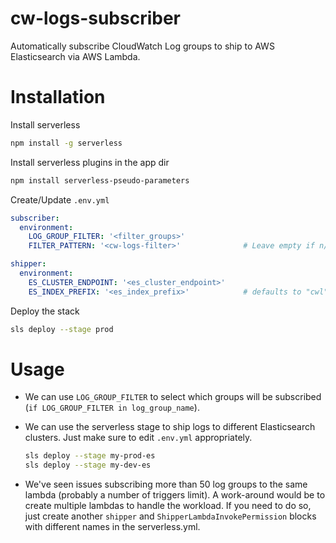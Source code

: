 # cw-logs-subscriber
Automatically subscribe CloudWatch Log groups to ship to AWS Elasticsearch via AWS Lambda.

# Installation
Install serverless
```bash
npm install -g serverless
```

Install serverless plugins in the app dir
```bash
npm install serverless-pseudo-parameters
```

Create/Update `.env.yml`
```yml
subscriber:
  environment:
    LOG_GROUP_FILTER: '<filter_groups>'
    FILTER_PATTERN: '<cw-logs-filter>'              # Leave empty if n/a

shipper:
  environment:
    ES_CLUSTER_ENDPOINT: '<es_cluster_endpoint>'
    ES_INDEX_PREFIX: '<es_index_prefix>'            # defaults to "cwl"
```

Deploy the stack
```bash
sls deploy --stage prod
```

# Usage
- We can use `LOG_GROUP_FILTER` to select which groups will be subscribed (`if LOG_GROUP_FILTER in log_group_name`). 
- We can use the serverless stage to ship logs to different Elasticsearch clusters. Just make sure to edit `.env.yml` appropriately.
  ```bash
  sls deploy --stage my-prod-es
  sls deploy --stage my-dev-es
  ```

- We've seen issues subscribing more than 50 log groups to the same lambda (probably a number of triggers limit). A work-around would be to create multiple lambdas to handle the workload. If you need to do so, just create another `shipper` and `ShipperLambdaInvokePermission` blocks with different names in the serverless.yml.